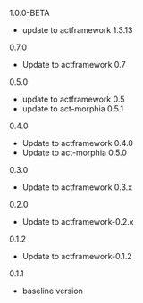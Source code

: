 1.0.0-BETA
- update to actframework 1.3.13

0.7.0
- Update to actframework 0.7

0.5.0
  - update to actframework 0.5
  - update to act-morphia 0.5.1

0.4.0
  - Update to actframework 0.4.0
  - Update to act-morphia 0.5.0

0.3.0
  - Update to actframework 0.3.x

0.2.0
  - Update to actframework-0.2.x

0.1.2
  - Update to actframework-0.1.2

0.1.1
  - baseline version

